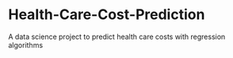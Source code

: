 # Health-Care-Cost-Prediction
A data science project to predict health care costs with regression algorithms
